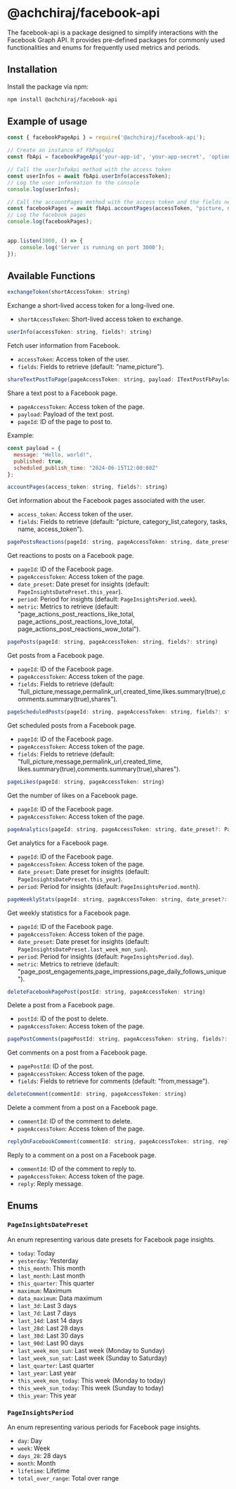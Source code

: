 # @achchiraj/facebook-api

The facebook-api is a package designed to simplify interactions with the Facebook Graph API. It provides pre-defined packages for commonly used functionalities and enums for frequently used metrics and periods.

## Installation

Install the package via npm:

```bash
npm install @achchiraj/facebook-api
```

## Example of usage

```javascript
const { facebookPageApi } = require('@achchiraj/facebook-api');

// Create an instance of FbPageApi
const fbApi = facebookPageApi('your-app-id', 'your-app-secret', 'optional-api-version');

// Call the userInfoApi method with the access token
const userInfos = await fbApi.userInfo(accessToken);
// Log the user information to the console
console.log(userInfos);

// Call the accountPages method with the access token and the fields needed
const facebookPages = await fbApi.accountPages(accessToken, "picture, name, access_token");
// Log the facebook pages
console.log(facebookPages);
        

app.listen(3000, () => {
    console.log('Server is running on port 3000');
});
```
## Available Functions

```javascript 
exchangeToken(shortAccessToken: string)
```

Exchange a short-lived access token for a long-lived one.

- `shortAccessToken`: Short-lived access token to exchange.

```javascript 
userInfo(accessToken: string, fields?: string)
```

Fetch user information from Facebook.

- `accessToken`: Access token of the user.
- `fields`: Fields to retrieve (default: "name,picture").

```javascript 
shareTextPostToPage(pageAccessToken: string, payload: ITextPostFbPayload, pageId: string)
```

Share a text post to a Facebook page.

- `pageAccessToken`: Access token of the page.
- `payload`: Payload of the text post.
- `pageId`: ID of the page to post to.

Example:

```javascript
const payload = {
  message: "Hello, world!",
  published: true,
  scheduled_publish_time: "2024-06-15T12:00:00Z"
};
```

```javascript 
accountPages(access_token: string, fields?: string)
```

Get information about the Facebook pages associated with the user.

- `access_token`: Access token of the user.
- `fields`: Fields to retrieve (default: "picture, category_list,category, tasks, name, access_token").


```javascript 
pagePostsReactions(pageId: string, pageAccessToken: string, date_preset?: PageInsightsDatePreset period?: PageInsightsPeriod, metric?: string)
```

Get reactions to posts on a Facebook page.

- `pageId`: ID of the Facebook page.
- `pageAccessToken`: Access token of the page.
- `date_preset`: Date preset for insights (default: `PageInsightsDatePreset.this_year`).
- `period`: Period for insights (default: `PageInsightsPeriod.week`).
- `metric`: Metrics to retrieve (default: "page_actions_post_reactions_like_total, page_actions_post_reactions_love_total, page_actions_post_reactions_wow_total").


```javascript 
pagePosts(pageId: string, pageAccessToken: string, fields?: string)
```

Get posts from a Facebook page.

- `pageId`: ID of the Facebook page.
- `pageAccessToken`: Access token of the page.
- `fields`: Fields to retrieve (default: "full_picture,message,permalink_url,created_time,likes.summary(true),comments.summary(true),shares").

```javascript 
pageScheduledPosts(pageId: string, pageAccessToken: string, fields?: string)
```

Get scheduled posts from a Facebook page.

- `pageId`: ID of the Facebook page.
- `pageAccessToken`: Access token of the page.
- `fields`: Fields to retrieve (default: "full_picture,message,permalink_url,created_time, likes.summary(true),comments.summary(true),shares").

```javascript 
pageLikes(pageId: string, pageAccessToken: string)
```

Get the number of likes on a Facebook page.

- `pageId`: ID of the Facebook page.
- `pageAccessToken`: Access token of the page.

```javascript 
pageAnalytics(pageId: string, pageAccessToken: string, date_preset?: PageInsightsDatePreset, period?: PageInsightsPeriod)
```

Get analytics for a Facebook page.

- `pageId`: ID of the Facebook page.
- `pageAccessToken`: Access token of the page.
- `date_preset`: Date preset for insights (default: `PageInsightsDatePreset.this_year`).
- `period`: Period for insights (default: `PageInsightsPeriod.month`).

```javascript 
pageWeeklyStats(pageId: string, pageAccessToken: string, date_preset?: PageInsightsDatePreset, period?: PageInsightsPeriod, metric?: string)
```

Get weekly statistics for a Facebook page.

- `pageId`: ID of the Facebook page.
- `pageAccessToken`: Access token of the page.
- `date_preset`: Date preset for insights (default: `PageInsightsDatePreset.last_week_mon_sun`).
- `period`: Period for insights (default: `PageInsightsPeriod.day`).
- `metric`: Metrics to retrieve (default: "page_post_engagements,page_impressions,page_daily_follows_unique").

```javascript 
deleteFacebookPagePost(postId: string, pageAccessToken: string)
```

Delete a post from a Facebook page.

- `postId`: ID of the post to delete.
- `pageAccessToken`: Access token of the page.

```javascript 
pagePostComments(pagePostId: string, pageAccessToken: string, fields?: string)
```

Get comments on a post from a Facebook page.

- `pagePostId`: ID of the post.
- `pageAccessToken`: Access token of the page.
- `fields`: Fields to retrieve for comments (default: "from,message").

```javascript 
deleteComment(commentId: string, pageAccessToken: string)
```

Delete a comment from a post on a Facebook page.

- `commentId`: ID of the comment to delete.
- `pageAccessToken`: Access token of the page.

```javascript 
replyOnFacebookComment(commentId: string, pageAccessToken: string, reply: string)
```

Reply to a comment on a post on a Facebook page.

- `commentId`: ID of the comment to reply to.
- `pageAccessToken`: Access token of the page.
- `reply`: Reply message.

## Enums

### `PageInsightsDatePreset`

An enum representing various date presets for Facebook page insights.

- `today`: Today
- `yesterday`: Yesterday
- `this_month`: This month
- `last_month`: Last month
- `this_quarter`: This quarter
- `maximum`: Maximum
- `data_maximum`: Data maximum
- `last_3d`: Last 3 days
- `last_7d`: Last 7 days
- `last_14d`: Last 14 days
- `last_28d`: Last 28 days
- `last_30d`: Last 30 days
- `last_90d`: Last 90 days
- `last_week_mon_sun`: Last week (Monday to Sunday)
- `last_week_sun_sat`: Last week (Sunday to Saturday)
- `last_quarter`: Last quarter
- `last_year`: Last year
- `this_week_mon_today`: This week (Monday to today)
- `this_week_sun_today`: This week (Sunday to today)
- `this_year`: This year

### `PageInsightsPeriod`

An enum representing various periods for Facebook page insights.

- `day`: Day
- `week`: Week
- `days_28`: 28 days
- `month`: Month
- `lifetime`: Lifetime
- `total_over_range`: Total over range

